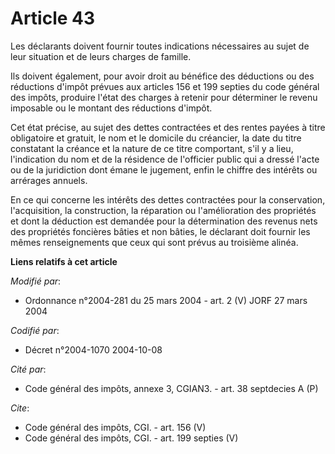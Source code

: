 # Article 43

Les déclarants doivent fournir toutes indications nécessaires au sujet de leur situation et de leurs charges de famille. 

Ils doivent également, pour avoir droit au bénéfice des déductions ou des réductions d'impôt prévues aux articles 156 et 199
septies du code général des impôts, produire l'état des charges à retenir pour déterminer le revenu imposable ou le montant
des réductions d'impôt. 

Cet état précise, au sujet des dettes contractées et des rentes payées à titre obligatoire et gratuit, le nom et le domicile
du créancier, la date du titre constatant la créance et la nature de ce titre comportant, s'il y a lieu, l'indication du nom
et de la résidence de l'officier public qui a dressé l'acte ou de la juridiction dont émane le jugement, enfin le chiffre des
intérêts ou arrérages annuels. 

En ce qui concerne les intérêts des dettes contractées pour la conservation, l'acquisition, la construction, la réparation ou
l'amélioration des propriétés et dont la déduction est demandée pour la détermination des revenus nets des propriétés
foncières bâties et non bâties, le déclarant doit fournir les mêmes renseignements que ceux qui sont prévus au troisième
alinéa.

**Liens relatifs à cet article**

_Modifié par_:

  - Ordonnance n°2004-281 du 25 mars 2004 - art. 2 (V) JORF 27 mars 2004

_Codifié par_:

  - Décret n°2004-1070 2004-10-08

_Cité par_:

  - Code général des impôts, annexe 3, CGIAN3. - art. 38 septdecies A (P)

_Cite_:

  - Code général des impôts, CGI. - art. 156 (V)
  - Code général des impôts, CGI. - art. 199 septies (V)
